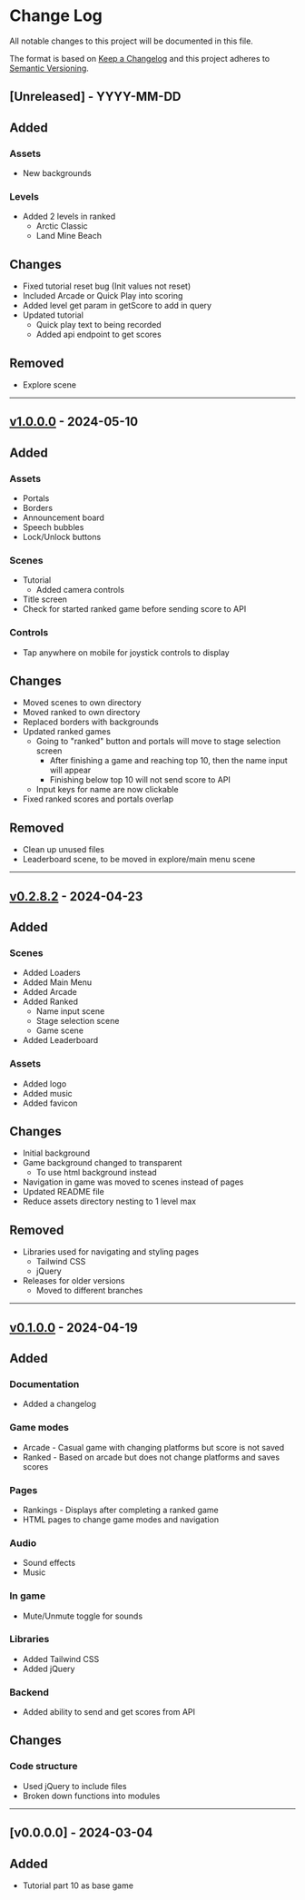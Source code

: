 # Change Log
All notable changes to this project will be documented in this file.

The format is based on [Keep a Changelog](http://keepachangelog.com/)
and this project adheres to [Semantic Versioning](http://semver.org/).

## [Unreleased] - YYYY-MM-DD

## Added

### Assets
- New backgrounds

### Levels
- Added 2 levels in ranked
  - Arctic Classic
  - Land Mine Beach


## Changes
- Fixed tutorial reset bug (Init values not reset)
- Included Arcade or Quick Play into scoring
- Added level get param in getScore to add in query
- Updated tutorial
  - Quick play text to being recorded
  - Added api endpoint to get scores


## Removed
- Explore scene

---

## [v1.0.0.0](https://github.com/sudoist/hoppy-coin/releases/tag/v1.0.0.0) - 2024-05-10

## Added

### Assets
- Portals
- Borders
- Announcement board
- Speech bubbles
- Lock/Unlock buttons

### Scenes
- Tutorial
  - Added camera controls
- Title screen
- Check for started ranked game before sending score to API

### Controls
- Tap anywhere on mobile for joystick controls to display


## Changes
- Moved scenes to own directory
- Moved ranked to own directory
- Replaced borders with backgrounds
- Updated ranked games
  - Going to "ranked" button and portals will move to stage selection screen
    - After finishing a game and reaching top 10, then the name input will appear
    - Finishing below top 10 will not send score to API
  - Input keys for name are now clickable
- Fixed ranked scores and portals overlap


## Removed
- Clean up unused files
- Leaderboard scene, to be moved in explore/main menu scene

---

## [v0.2.8.2](https://github.com/sudoist/hoppy-coin/releases/tag/v0.2.8.2) - 2024-04-23

## Added

### Scenes
- Added Loaders
- Added Main Menu
- Added Arcade
- Added Ranked
  - Name input scene
  - Stage selection scene
  - Game scene
- Added Leaderboard

### Assets
- Added logo
- Added music
- Added favicon


## Changes
- Initial background
- Game background changed to transparent
  - To use html background instead
- Navigation in game was moved to scenes instead of pages
- Updated README file
- Reduce assets directory nesting to 1 level max


## Removed
- Libraries used for navigating and styling pages
  - Tailwind CSS
  - jQuery
- Releases for older versions
  - Moved to different branches

---

## [v0.1.0.0](https://github.com/sudoist/hoppy-coin/releases/tag/v0.1.0.0) - 2024-04-19

## Added

### Documentation
- Added a changelog

### Game modes
- Arcade - Casual game with changing platforms but score is not saved
- Ranked - Based on arcade but does not change platforms and saves scores

### Pages
- Rankings - Displays after completing a ranked game
- HTML pages to change game modes and navigation

### Audio
- Sound effects
- Music

### In game
- Mute/Unmute toggle for sounds

### Libraries
- Added Tailwind CSS
- Added jQuery

### Backend
- Added ability to send and get scores from API


## Changes

### Code structure
- Used jQuery to include files
- Broken down functions into modules

---

## [v0.0.0.0] - 2024-03-04

## Added
- Tutorial part 10 as base game